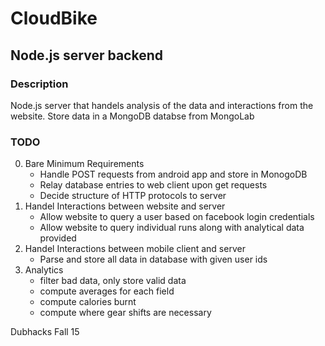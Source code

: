 # CloudBike

## Node.js server backend

### Description 
Node.js server that handels analysis of the data and interactions from the website. 
Store data in a MongoDB databse from MongoLab

### TODO
0. Bare Minimum Requirements
   * Handle POST requests from android app and store in MonogoDB
   * Relay database entries to web client upon get requests
   * Decide structure of HTTP protocols to server 
1. Handel Interactions between website and server
   * Allow website to query a user based on facebook login credentials 
   * Allow website to query individual runs along with analytical data provided
2. Handel Interactions between mobile client and server
   * Parse and store all data in database with given user ids
3. Analytics
   * filter bad data, only store valid data
   * compute averages for each field 
   * compute calories burnt
   * compute where gear shifts are necessary


Dubhacks Fall 15
